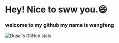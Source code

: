 # Hey! Nice to sww you.😄
### welcome to my github my name is wangfeng 




![Dusai's GitHub stats](https://github-readme-stats.vercel.app/api?username=Wnagfeng&show_icons=true&theme=radical)
